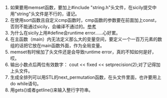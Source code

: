 1. 如果要用memset函数，要加上#include "string.h"头文件，在sicily提交中用"string"头文件是不行的，谨记。
2. 在使用sort函数且自定义cmp函数时，cmp函数的参数要在前面加上const，否则不能通过sicily，会编译不通过的。[参考](http://tieba.baidu.com/p/1741640893)
3. 为什么在sicily上用#define会runtime error......心好累。
4. 在主函数（main）内无法定义那么大的变量空间，要定义一个一百万元素的数组的话把它放在main函数外面，作为全局变量。
5. memset有时候加了头文件还是会导致runtime error，真的不知如何是好，哎。
6. 输出小数点后两位有效数字： cout << fixed << setprecision(2);对了记得加上头文件<iomanip>。
7. 生成全排列可以用STL的next_permutation函数，在<algorithm>头文件里面，也许要用上do while语句。
8. 用gets()或者getline()来输入整行字符串。